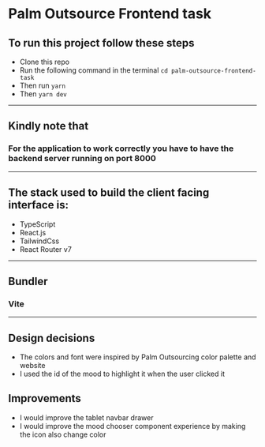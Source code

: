 # Palm Outsource Frontend task

## To run this project follow these steps

- Clone this repo
- Run the following command in the terminal `cd palm-outsource-frontend-task`
- Then run `yarn`
- Then `yarn dev`

---

## Kindly note that

### For the application to work correctly you have to have the backend server running on port 8000

---

## The stack used to build the client facing interface is:

- TypeScript
- React.js
- TailwindCss
- React Router v7

---

## Bundler

### Vite

---

## Design decisions

- The colors and font were inspired by Palm Outsourcing color palette and website
- I used the id of the mood to highlight it when the user clicked it

## Improvements

- I would improve the tablet navbar drawer
- I would improve the mood chooser component experience by making the icon also change color
